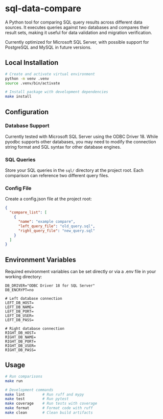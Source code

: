 # sql-data-compare

A Python tool for comparing SQL query results across different data sources. It executes queries against two databases and compares their result sets, making it useful for data validation and migration verification.

Currently optimized for Microsoft SQL Server, with possible support for PostgreSQL and MySQL in future versions.

## Local Installation

```bash
# Create and activate virtual environment
python -m venv .venv
source .venv/bin/activate

# Install package with development dependencies
make install
```

## Configuration

### Database Support

Currently tested with Microsoft SQL Server using the ODBC Driver 18. While pyodbc supports other databases, you may need to modify the connection string format and SQL syntax for other database engines.

### SQL Queries

Store your SQL queries in the `sql/` directory at the project root. Each comparison can reference two different query files.

### Config File

Create a config.json file at the project root:

```json
{
  "compare_list": [
    {
      "name": "example compare",
      "left_query_file": "old_query.sql",
      "right_query_file": "new_query.sql"
    }
  ]
}
```

## Environment Variables

Required environment variables can be set directly or via a .env file in your working directory:

```text
DB_DRIVER="ODBC Driver 18 for SQL Server"
DB_ENCRYPT=no

# Left database connection
LEFT_DB_HOST=
LEFT_DB_NAME=
LEFT_DB_PORT=
LEFT_DB_USER=
LEFT_DB_PASS=

# Right database connection
RIGHT_DB_HOST=
RIGHT_DB_NAME=
RIGHT_DB_PORT=
RIGHT_DB_USER=
RIGHT_DB_PASS=
```

## Usage

```bash
# Run comparisons
make run

# Development commands
make lint        # Run ruff and mypy
make test        # Run pytest
make coverage    # Run tests with coverage
make format      # Format code with ruff
make clean       # Clean build artifacts
```
